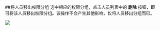 ##将人员移出权限分组
选中相应的权限分组，点击人员列表中的 **删除** 按钮，即可将该人员移出权限分组。该操作不会产生其他影响，仅将人员移出分组而已。

![](http://data.eolinker.com/course/lQl7n8r675b4ef14ef54029ff76f4de5b38b29e4ac8a2b8)